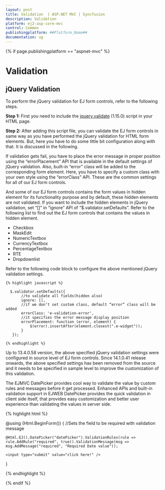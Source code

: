 ```yaml
---
layout: post
title: Validation  | ASP.NET MVC | Syncfusion
description: Validation  
platform: ej2-asp-core-mvc
control: Common 
publishingplatform: ##Platform_Name##
documentation: ug
--- 
```

{% if page.publishingplatform == "aspnet-mvc" %}

# Validation

## jQuery Validation

To perform the jQuery validation for EJ form controls, refer to the following steps.

**Step 1:** First you need to include the [jquery.validate](http://www.nuget.org/packages/jQuery.Validation/#) (1.15.0) script in your HTML page.

**Step 2:** After adding this script file, you can validate the EJ form controls in same way as you have performed the jQuery validation for HTML form elements. But, here you have to do some little bit configuration along with that. It is discussed in the following.

If validation gets fail, you have to place the error message in proper position using the “errorPlacement” API that is available in the default settings of jQuery validation. Also, built-in “error” class will be added to the corresponding form element. Here, you have to specify a custom class with your own style using the “errorClass” API. These are the common settings for all of our EJ form controls.

And some of our EJ form controls contains the form values in hidden element for its functionality purpose and by default, these hidden elements are not validated. If you want to include the hidden elements in jQuery validation, set “[]” in “ignore” API of “$.validator.setDefaults”. Refer to the following list to find out the EJ form controls that contains the values in hidden element.

* Checkbox
* MaskEdit
* NumericTextbox
* CurrencyTextbox
* PercentageTextbox
* RTE
* Dropdownlist

Refer to the following code block to configure the above mentioned jQuery validation settings.


    {% highlight javascript %}
    
      $.validator.setDefaults({
           //to validate all fields(hidden also)
           ignore: [],
           //if we don’t set custom class, default “error” class will be added
           errorClass: 'e-validation-error',
           //it specifies the error message display position
           errorPlacement: function (error, element) {
               $(error).insertAfter(element.closest(".e-widget"));
           }
       });

    {% endhighlight %}

Up to 13.4.0.58 version, the above specified jQuery validation settings were configured in source level of EJ form controls. Since 14.1.0.41 release onwards, the above specified settings has been removed from the source and it needs to be specified in sample level to improve the customization of this validation.

The EJMVC DatePicker provides cool way to validate the value by custom rules and messages before it get processed. Enhanced APIs and built-in validation support in EJWEB DatePicker provides the quick validation in client side itself, that provides easy customization and better user experience than validating the values in server side.

{% highlight html %}

@using (Html.BeginForm())
{
    //Sets the field to be required with validation message

    @Html.EJ().DatePicker("datePicker").ValidationRules(rule => rule.AddRule("required", true)).ValidationMessage(msg => msg.AddMessage("required", "Required Date value"));

    <input type="submit" value="click here!" />

}

{% endhighlight %}

{% endif %}